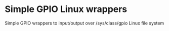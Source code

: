 Simple GPIO Linux wrappers
==========================

Simple GPIO wrappers to input/output over /sys/class/gpio Linux file system


